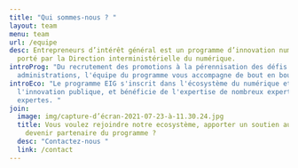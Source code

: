 ```yaml
---
title: "Qui sommes-nous ? "
layout: team
menu: team
url: /equipe
desc: Entrepreneurs d’intérêt général est un programme d’innovation numérique
  porté par la Direction interministérielle du numérique.
introProg: "Du recrutement des promotions à la pérennisation des défis dans les
  administrations, l'équipe du programme vous accompagne de bout en bout. "
introEco: "Le programme EIG s'inscrit dans l'écosystème du numérique et de
  l'innovation publique, et bénéficie de l'expertise de nombreux experts et
  expertes. "
join:
  image: img/capture-d’écran-2021-07-23-à-11.30.24.jpg
  title: Vous voulez rejoindre notre ecosystème, apporter un soutien aux défis,
    devenir partenaire du programme ?
  desc: "Contactez-nous "
  link: /contact
---
```

